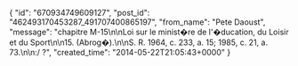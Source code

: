  {
   "id": "670934749609127",
   "post_id": "462493170453287_491707400865197",
   "from_name": "Pete Daoust",
   "message": "chapitre M-15\n\nLoi sur le minist�re de l'�ducation, du Loisir et du Sport\n\n15. (Abrog�).\n\nS. R. 1964, c. 233, a. 15; 1985, c. 21, a. 73.\n\n:/ ?",
   "created_time": "2014-05-22T21:05:43+0000"
 }
